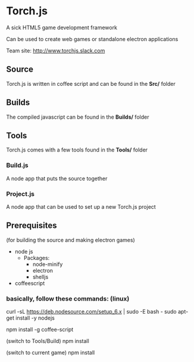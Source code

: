# Torch.js
A sick HTML5 game development framework

Can be used to create web games or standalone electron applications

Team site: http://www.torchjs.slack.com

## Source
Torch.js is written in coffee script and can be found in the <b>Src/</b> folder

## Builds
The compiled javascript can be found in the <b>Builds/</b> folder

## Tools
Torch.js comes with a few tools found in the <b>Tools/</b> folder

### Build.js
A node app that puts the source together

### Project.js
A node app that can be used to set up a new Torch.js project

## Prerequisites
(for building the source and making electron games)

* node js
    * Packages:
        * node-minify
        * electron
        * shelljs
* coffeescript

### basically, follow these commands: (linux)
curl -sL https://deb.nodesource.com/setup_6.x | sudo -E bash -
sudo apt-get install -y nodejs

npm install -g coffee-script

(switch to Tools/Build) npm install

(switch to current game) npm install
